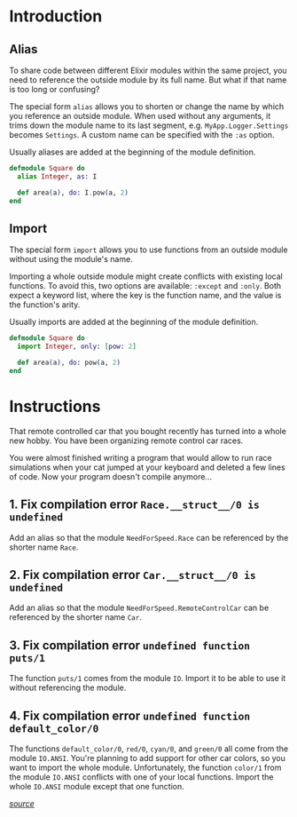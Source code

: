 # Introduction

## Alias

To share code between different Elixir modules within the same project, you need to reference the outside module by its full name. But what if that name is too long or confusing?

The special form `alias` allows you to shorten or change the name by which you reference an outside module. When used without any arguments, it trims down the module name to its last segment, e.g. `MyApp.Logger.Settings` becomes `Settings`. A custom name can be specified with the `:as` option.

Usually aliases are added at the beginning of the module definition.

```elixir
defmodule Square do
  alias Integer, as: I

  def area(a), do: I.pow(a, 2)
end
```

## Import

The special form `import` allows you to use functions from an outside module without using the module's name.

Importing a whole outside module might create conflicts with existing local functions. To avoid this, two options are available: `:except` and `:only`. Both expect a keyword list, where the key is the function name, and the value is the function's arity.

Usually imports are added at the beginning of the module definition.

```elixir
defmodule Square do
  import Integer, only: [pow: 2]

  def area(a), do: pow(a, 2)
end
```

# Instructions

That remote controlled car that you bought recently has turned into a whole new hobby. You have been organizing remote control car races.

You were almost finished writing a program that would allow to run race simulations when your cat jumped at your keyboard and deleted a few lines of code. Now your program doesn't compile anymore...

## 1. Fix compilation error `Race.__struct__/0 is undefined`

Add an alias so that the module `NeedForSpeed.Race` can be referenced by the shorter name `Race`.

## 2. Fix compilation error `Car.__struct__/0 is undefined`

Add an alias so that the module `NeedForSpeed.RemoteControlCar` can be referenced by the shorter name `Car`.

## 3. Fix compilation error `undefined function puts/1`

The function `puts/1` comes from the module `IO`. Import it to be able to use it without referencing the module.

## 4. Fix compilation error `undefined function default_color/0`

The functions `default_color/0`, `red/0`, `cyan/0`, and `green/0` all come from the module `IO.ANSI`. You're planning to add support for other car colors, so you want to import the whole module. Unfortunately, the function `color/1` from the module `IO.ANSI` conflicts with one of your local functions. Import the whole `IO.ANSI` module except that one function.

[_source_](https://exercism.org/tracks/elixir/exercises/need-for-speed)
